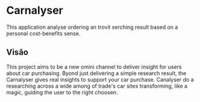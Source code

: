 # Carnalyser
This application analyse ordering an trovit serching result based on a personal cost-benefits sense.
## Visão
This project aims to be a new omini channel to deliver insight for users about car purchasing. Byond just delivering a simple research result, the Carnalyser gives real insights to support your car purchase. Canalyser do a researching across a wide among of trade's car sites transforming, like a magic, guiding the user to the right choosen.
